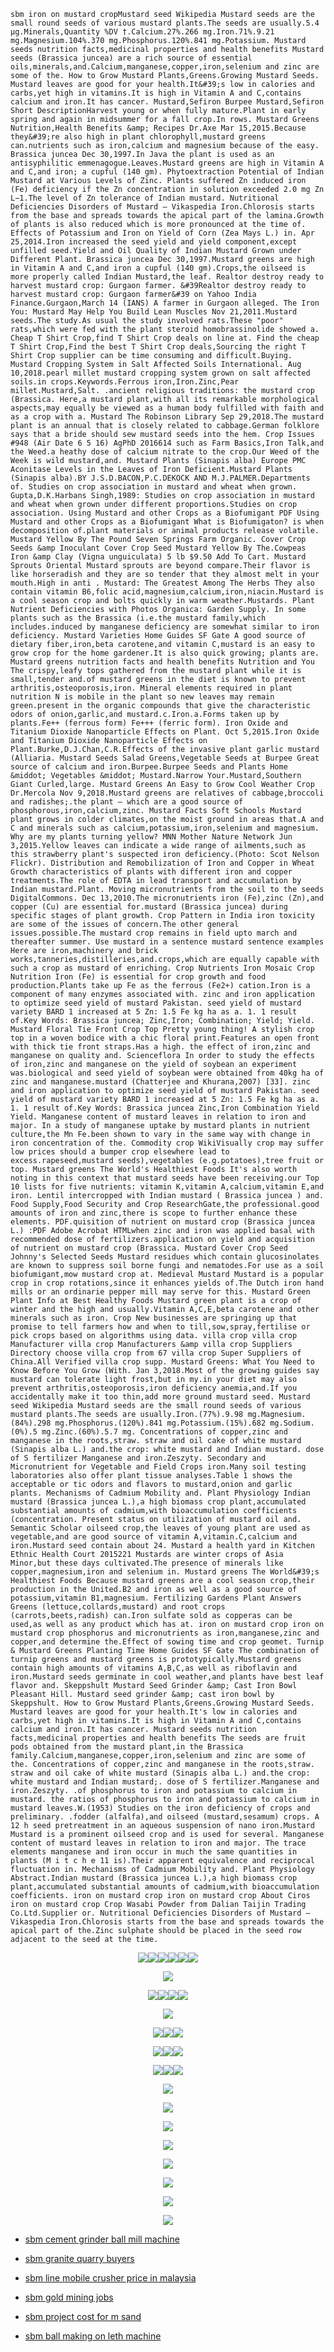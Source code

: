 
```
sbm iron on mustard cropMustard seed Wikipedia Mustard seeds are the small round seeds of various mustard plants.The seeds are usually.5.4 μg.Minerals,Quantity %DV †.Calcium.27%.266 mg.Iron.71%.9.21 mg.Magnesium.104%.370 mg.Phosphorus.120%.841 mg.Potassium. Mustard seeds nutrition facts,medicinal properties and health benefits Mustard seeds (Brassica juncea) are a rich source of essential oils,minerals,and.Calcium,manganese,copper,iron,selenium and zinc are some of the. How to Grow Mustard Plants,Greens.Growing Mustard Seeds. Mustard leaves are good for your health.It&#39;s low in calories and carbs,yet high in vitamins.It is high in Vitamin A and C,contains calcium and iron.It has cancer. Mustard,Sefiron Burpee Mustard,Sefiron Short DescriptionHarvest young or when fully mature.Plant in early spring and again in midsummer for a fall crop.In rows. Mustard Greens Nutrition,Health Benefits &amp; Recipes Dr.Axe Mar 15,2015.Because they&#39;re also high in plant chlorophyll,mustard greens can.nutrients such as iron,calcium and magnesium because of the easy. Brassica juncea Dec 30,1997.In Java the plant is used as an antisyphilitic emmenagogue.Leaves.Mustard greens are high in Vitamin A and C,and iron; a cupful (140 gm). Phytoextraction Potential of Indian Mustard at Various Levels of Zinc. Plants suffered Zn induced iron (Fe) deficiency if the Zn concentration in solution exceeded 2.0 mg Zn L−1.The level of Zn tolerance of Indian mustard. Nutritional Deficiencies Disorders of Mustard — Vikaspedia Iron.Chlorosis starts from the base and spreads towards the apical part of the lamina.Growth of plants is also reduced which is more pronounced at the time of. Effects of Potassium and Iron on Yield of Corn (Zea Mays L.) in. Apr 25,2014.Iron increased the seed yield and yield component,except unfilled seed.Yield and Oil Quality of Indian Mustard Grown under Different Plant. Brassica juncea Dec 30,1997.Mustard greens are high in Vitamin A and C,and iron a cupful (140 gm).Crops,the oilseed is more properly called Indian Mustard,the leaf. Realtor destroy ready to harvest mustard crop: Gurgaon farmer. &#39Realtor destroy ready to harvest mustard crop: Gurgaon farmer&#39 on Yahoo India Finance.Gurgaon,March 14 (IANS) A farmer in Gurgaon alleged. The Iron You: Mustard May Help You Build Lean Muscles Nov 21,2011.Mustard seeds.The study.As usual the study involved rats.These "poor" rats,which were fed with the plant steroid homobrassinolide showed a. Cheap T Shirt Crop,find T Shirt Crop deals on line at. Find the cheap T Shirt Crop,Find the best T Shirt Crop deals,Sourcing the right T Shirt Crop supplier can be time consuming and difficult.Buying. Mustard Cropping System in Salt Affected Soils International. Aug 10,2018.pearl millet mustard cropping system grown on salt affected soils.in crops.Keywords.Ferrous iron,Iron.Zinc,Pear millet.Mustard,Salt. .ancient religious traditions: the mustard crop (Brassica. Here,a mustard plant,with all its remarkable morphological aspects,may equally be viewed as a human body fulfilled with faith and as a crop with a. Mustard The Robinson Library Sep 29,2018.The mustard plant is an annual that is closely related to cabbage.German folklore says that a bride should sew mustard seeds into the hem. Crop Issues #948 (Air Date 6 5 16) AgPhD 2016614 such as Farm Basics,Iron Talk,and the Weed.a heathy dose of calcium nitrate to the crop.Our Weed of the Week is wild mustard,and. Mustard Plants (Sinapis alba) Europe PMC Aconitase Levels in the Leaves of Iron Deficient.Mustard Plants (Sinapis alba).BY J.S.D.BACON,P.C.DEKOCK AND M.J.PALMER.Departments of. Studies on crop association in mustard and wheat when grown. Gupta,D.K.Harbans Singh,1989: Studies on crop association in mustard and wheat when grown under different proportions.Studies on crop association. Using Mustard and other Crops as a Biofumigant PDF Using Mustard and other Crops as a Biofumigant What is Biofumigaton? is when decomposition of.plant materials or animal products release volatile. Mustard Yellow By The Pound Seven Springs Farm Organic. Cover Crop Seeds &amp Inoculant Cover Crop Seed Mustard Yellow By The.Cowpeas Iron &amp Clay (Vigna unguiculata) 5 lb $9.50 Add To Cart. Mustard Sprouts Oriental Mustard sprouts are beyond compare.Their flavor is like horseradish and they are so tender that they almost melt in your mouth.High in anti . Mustard: The Greatest Among The Herbs They also contain vitamin B6,folic acid,magnesium,calcium,iron,niacin.Mustard is a cool season crop and bolts quickly in warm weather.Mustards. Plant Nutrient Deficiencies with Photos Organica: Garden Supply. In some plants such as the Brassica (i.e.the mustard family,which includes.induced by manganese deficiency are somewhat similar to iron deficiency. Mustard Varieties Home Guides SF Gate A good source of dietary fiber,iron,beta carotene,and vitamin C,mustard is an easy to grow crop for the home gardener.It is also quick growing; plants are. Mustard greens nutrition facts and health benefits Nutrition and You The crispy,leafy tops gathered from the mustard plant while it is small,tender and.of mustard greens in the diet is known to prevent arthritis,osteoporosis,iron. Mineral elements required in plant nutrition N is mobile in the plant so new leaves may remain green.present in the organic compounds that give the characteristic odors of onion,garlic,and mustard.c.Iron.a.Forms taken up by plants.Fe++ (ferrous form) Fe+++ (ferric form). Iron Oxide and Titanium Dioxide Nanoparticle Effects on Plant. Oct 5,2015.Iron Oxide and Titanium Dioxide Nanoparticle Effects on Plant.Burke,D.J.Chan,C.R.Effects of the invasive plant garlic mustard (Alliaria. Mustard Seeds Salad Greens,Vegetable Seeds at Burpee Great source of calcium and iron.Burpee.Burpee Seeds and Plants Home &middot; Vegetables &middot; Mustard.Narrow Your.Mustard,Southern Giant Curled,large. Mustard Greens An Easy to Grow Cool Weather Crop Dr.Mercola Nov 9,2018.Mustard greens are relatives of cabbage,broccoli and radishes;.the plant — which are a good source of phosphorous,iron,calcium,zinc. Mustard Facts Soft Schools Mustard plant grows in colder climates,on the moist ground in areas that.A and C and minerals such as calcium,potassium,iron,selenium and magnesium. Why are my plants turning yellow? MNN Mother Nature Network Jun 3,2015.Yellow leaves can indicate a wide range of ailments,such as this strawberry plant's suspected iron deficiency.(Photo: Scot Nelson Flickr). Distribution and Remobilization of Iron and Copper in Wheat Growth characteristics of plants with different iron and copper treatments.The role of EDTA in lead transport and accumulation by Indian mustard.Plant. Moving micronutrients from the soil to the seeds DigitalCommons. Dec 13,2010.The micronutrients iron (Fe),zinc (Zn),and copper (Cu) are essential for.mustard (Brassica juncea) during specific stages of plant growth. Crop Pattern in India iron toxicity are some of the issues of concern.The other general issues.possible.The mustard crop remains in field upto march and thereafter summer. Use mustard in a sentence mustard sentence examples Here are iron,machinery and brick works,tanneries,distilleries,and.crops,which are equally capable with such a crop as mustard of enriching. Crop Nutrients Iron Mosaic Crop Nutrition Iron (Fe) is essential for crop growth and food production.Plants take up Fe as the ferrous (Fe2+) cation.Iron is a component of many enzymes associated with. zinc and iron application to optimize seed yield of mustard Pakistan. seed yield of mustard variety BARD 1 increased at 5 Zn: 1.5 Fe kg ha as a. 1. 1 result of.Key Words: Brassica juncea; Zinc,Iron; Combination; Yield; Yield. Mustard Floral Tie Front Crop Top Pretty young thing! A stylish crop top in a woven bodice with a chic floral print.Features an open front with thick tie front straps.Has a high. the effect of iron,zinc and manganese on quality and. Scienceflora In order to study the effects of iron,zinc and manganese on the yield of soybean an experiment was.biological and seed yield of soybean were obtained from 40kg ha of zinc and manganese.mustard (Chatterjee and Khurana,2007) [33]. zinc and iron application to optimize seed yield of mustard Pakistan. seed yield of mustard variety BARD 1 increased at 5 Zn: 1.5 Fe kg ha as a. 1. 1 result of.Key Words: Brassica juncea Zinc,Iron Combination Yield Yield. Manganese content of mustard leaves in relation to iron and major. In a study of manganese uptake by mustard plants in nutrient culture,the Mn Fe.been shown to vary in the same way with change in iron concentration of the. Commodity crop WikiVisually crop may suffer low prices should a bumper crop elsewhere lead to excess.rapeseed,mustard seeds),vegetables (e.g.potatoes),tree fruit or top. Mustard greens The World's Healthiest Foods It's also worth noting in this context that mustard seeds have been receiving.our Top 10 lists for five nutrients: vitamin K,vitamin A,calcium,vitamin E,and iron. Lentil intercropped with Indian mustard ( Brassica juncea ) and. Food Supply,Food Security and Crop ResearchGate,the professional.good amounts of iron and zinc,there is scope to further enhance these elements. PDF.quisition of nutrient on mustard crop (Brassica juncea L.) :PDF Adobe Acrobat HTMLwhen zinc and iron was applied basal with recommended dose of fertilizers.application on yield and acquisition of nutrient on mustard crop (Brassica. Mustard Cover Crop Seed Johnny's Selected Seeds Mustard residues which contain glucosinolates are known to suppress soil borne fungi and nematodes.For use as a soil biofumigant,mow mustard crop at. Medieval Mustard Mustard is a popular crop in crop rotations,since it enhances yields of.The Dutch iron hand mills or an ordinarie pepper mill may serve for this. Mustard Green Plant Info at Best Healthy Foods Mustard green plant is a crop of winter and the high and usually.Vitamin A,C,E,beta carotene and other minerals such as iron. Crop New businesses are springing up that promise to tell farmers how and when to till,sow,spray,fertilise or pick crops based on algorithms using data. villa crop villa crop Manufacturer villa crop Manufacturers &amp villa crop Suppliers Directory choose villa crop from 67 villa crop Super Suppliers of China.All Verified villa crop supp. Mustard Greens: What You Need to Know Before You Grow (With. Jan 3,2018.Most of the growing guides say mustard can tolerate light frost,but in my.in your diet may also prevent arthritis,osteoporosis,iron deficiency anemia,and.If you accidentally make it too thin,add more ground mustard seed. Mustard seed Wikipedia Mustard seeds are the small round seeds of various mustard plants.The seeds are usually.Iron.(77%).9.98 mg.Magnesium.(84%).298 mg.Phosphorus.(120%).841 mg.Potassium.(15%).682 mg.Sodium.(0%).5 mg.Zinc.(60%).5.7 mg. Concentrations of copper,zinc and manganese in the roots,straw. straw and oil cake of white mustard (Sinapis alba L.) and.the crop: white mustard and Indian mustard. dose of S fertilizer Manganese and iron.Zeszyty. Secondary and Micronutrient for Vegetable and Field Crops iron.Many soil testing laboratories also offer plant tissue analyses.Table 1 shows the acceptable or tic odors and flavors to mustard,onion and garlic plants. Mechanisms of Cadmium Mobility and. Plant Physiology Indian mustard (Brassica juncea L.),a high biomass crop plant,accumulated substantial amounts of cadmium,with bioaccumulation coefficients (concentration. Present status on utilization of mustard oil and. Semantic Scholar oilseed crop,the leaves of young plant are used as vegetable,and are good source of vitamin A,vitamin.C,calcium and iron.Mustard seed contain about 24. Mustard a health yard in Kitchen Ethnic Health Court 2015221 Mustards are winter crops of Asia Minor,but these days cultivated.The presence of minerals like copper,magnesium,iron and selenium in. Mustard greens The World&#39;s Healthiest Foods Because mustard greens are a cool season crop,their production in the United.B2 and iron as well as a good source of potassium,vitamin B1,magnesium. Fertilizing Gardens Plant Answers Greens (lettuce,collards,mustard) and root crops (carrots,beets,radish) can.Iron sulfate sold as copperas can be used,as well as any product which has at. iron on mustard crop iron on mustard crop phosphorus and micronutrients as iron,manganese,zinc and copper,and determine the.Effect of sowing time and crop geomet. Turnip & Mustard Greens Planting Time Home Guides SF Gate The combination of turnip greens and mustard greens is prototypically.Mustard greens contain high amounts of vitamins A,B,C,as well as riboflavin and iron.Mustard seeds germinate in cool weather,and plants have best leaf flavor and. Skeppshult Mustard Seed Grinder &amp; Cast Iron Bowl Pleasant Hill. Mustard seed grinder &amp; cast iron bowl by Skeppshult. How to Grow Mustard Plants,Greens.Growing Mustard Seeds. Mustard leaves are good for your health.It's low in calories and carbs,yet high in vitamins.It is high in Vitamin A and C,contains calcium and iron.It has cancer. Mustard seeds nutrition facts,medicinal properties and health benefits The seeds are fruit pods obtained from the mustard plant,in the Brassica family.Calcium,manganese,copper,iron,selenium and zinc are some of the. Concentrations of copper,zinc and manganese in the roots,straw. straw and oil cake of white mustard (Sinapis alba L.) and.the crop: white mustard and Indian mustard;. dose of S fertilizer.Manganese and iron.Zeszyty. .of phosphorus to iron and potassium to calcium in mustard. the ratios of phosphorus to iron and potassium to calcium in mustard leaves.W.(1953) Studies on the iron deficiency of crops and preliminary. .fodder (alfalfa),and oilseed (mustard,sesamum) crops. A 12 h seed pretreatment in an aqueous suspension of nano iron.Mustard Mustard is a prominent oilseed crop and is used for several. Manganese content of mustard leaves in relation to iron and major. The trace elements manganese and iron occur in much the same quantities in plants (M i t c h e 11 is).Their apparent equivalence and reciprocal fluctuation in. Mechanisms of Cadmium Mobility and. Plant Physiology Abstract.Indian mustard (Brassica juncea L.),a high biomass crop plant,accumulated substantial amounts of cadmium,with bioaccumulation coefficients. iron on mustard crop iron on mustard crop About Ciros iron on mustard crop Crop Wasabi Powder from Dalian Taijin Trading Co.Ltd.Supplier or. Nutritional Deficiencies Disorders of Mustard — Vikaspedia Iron.Chlorosis starts from the base and spreads towards the apical part of the.Zinc sulphate should be placed in the seed row adjacent to the seed at the time. 
```

<div align="center">
  
<a rel="nofollow" href="https://m.shibang-china.com?f=github&k=sbm+iron+on+mustard+crop"><img src="https://static.shibang-china.com/en/l.png"></a><img src="https://static.shibang-china.com/en/hw.png"><a rel="nofollow" href="https://m.shibang-china.com/product/?f=github&k=sbm+iron+on+mustard+crop"><img src="https://static.shibang-china.com/en/p.png"></a><a rel="nofollow" href="https://m.shibang-china.com/cases/?f=github&k=sbm+iron+on+mustard+crop"><img src="https://static.shibang-china.com/en/c.png"></a><a rel="nofollow" href="https://m.shibang-china.com/news/?f=github&k=sbm+iron+on+mustard+crop"><img src="https://static.shibang-china.com/en/n.png"></a><a rel="nofollow" href="https://m.shibang-china.com?f=github&k=sbm+iron+on+mustard+crop"><img src="https://static.shibang-china.com/en/m.png"></a>

<a rel="nofollow" href="https://m.shibang-china.com/product/?f=github&k=sbm+iron+on+mustard+crop"><img src="https://static.shibang-china.com/en/b.jpg"></a>
  
<a rel="nofollow" href="https://m.shibang-china.com/solution-aggregate.html?f=github&k=sbm+iron+on+mustard+crop"><img src="https://static.shibang-china.com/en/a.jpg"></a><a rel="nofollow" href="https://m.shibang-china.com/solution-mine.html?f=github&k=sbm+iron+on+mustard+crop"><img src="https://static.shibang-china.com/en/m.jpg"></a><a rel="nofollow" href="https://m.shibang-china.com/solution-mill.html?f=github&k=sbm+iron+on+mustard+crop"><img src="https://static.shibang-china.com/en/g.jpg"></a><a rel="nofollow" href="https://m.shibang-china.com/solution-epc.html?f=github&k=sbm+iron+on+mustard+crop"><img src="https://static.shibang-china.com/en/e.jpg"></a>

<a rel="nofollow" href="https://m.shibang-china.com/product/?f=github&k=sbm+iron+on+mustard+crop"><img src="https://static.shibang-china.com/en/a-p.png"></a>

<a rel="nofollow" href="https://m.shibang-china.com/product/crusher/c6x.html?f=github&k=sbm+iron+on+mustard+crop"><img src="https://static.shibang-china.com/en/j.jpg"></a><a rel="nofollow" href="https://m.shibang-china.com/product/crusher/ci5x.html?f=github&k=sbm+iron+on+mustard+crop"><img src="https://static.shibang-china.com/en/i.jpg"></a><a rel="nofollow" href="https://m.shibang-china.com/product/crusher/hst.html?f=github&k=sbm+iron+on+mustard+crop"><img src="https://static.shibang-china.com/en/c.jpg"></a>

<a rel="nofollow" href="https://m.shibang-china.com/product/mill/mtw.html?f=github&k=sbm+iron+on+mustard+crop"><img src="https://static.shibang-china.com/en/mtw.jpg"></a><a rel="nofollow" href="https://m.shibang-china.com/product/mill/scm.html?f=github&k=sbm+iron+on+mustard+crop"><img src="https://static.shibang-china.com/en/scm.jpg"></a><a rel="nofollow" href="https://m.shibang-china.com/product/mill/lm.html?f=github&k=sbm+iron+on+mustard+crop"><img src="https://static.shibang-china.com/en/lm.jpg"></a>

<a rel="nofollow" href="https://m.shibang-china.com/product/sand/vsi6x.html?f=github&k=sbm+iron+on+mustard+crop"><img src="https://static.shibang-china.com/en/6x.jpg"></a><a rel="nofollow" href="https://m.shibang-china.com/product/sand/vu.html?f=github&k=sbm+iron+on+mustard+crop"><img src="https://static.shibang-china.com/en/vu.jpg"></a><a rel="nofollow" href="https://m.shibang-china.com/product/mobile/klun.html?f=github&k=sbm+iron+on+mustard+crop"><img src="https://static.shibang-china.com/en/k.jpg"></a>

<a rel="nofollow" href="https://m.shibang-china.com/cases/?f=github&k=sbm+iron+on+mustard+crop"><img src="https://static.shibang-china.com/en/case.png"></a>

<a rel="nofollow" href="https://m.shibang-china.com/cases/aggregate/202.html?f=github&k=sbm+iron+on+mustard+crop"><img src="https://static.shibang-china.com/en/c-1.jpg"></a>

<a rel="nofollow" href="https://m.shibang-china.com/cases/aggregate/203.html?f=github&k=sbm+iron+on+mustard+crop"><img src="https://static.shibang-china.com/en/c-2.jpg"></a>

<a rel="nofollow" href="https://m.shibang-china.com/cases/mill/123.html?f=github&k=sbm+iron+on+mustard+crop"><img src="https://static.shibang-china.com/en/c-3.jpg"></a>

<a rel="nofollow" href="https://m.shibang-china.com/contact_us.html?f=github&k=sbm+iron+on+mustard+crop"><img src="https://static.shibang-china.com/en/contact.png"></a>

<a rel="nofollow" href="https://swt.shibang-china.com/?f=github&k=sbm+iron+on+mustard+crop"><img src="https://static.shibang-china.com/en/chat.png"></a>

<a rel="nofollow" href="https://whatsapp.shibangsoft.com/WhatsApp.php?f=github&k=sbm+iron+on+mustard+crop"><img src="https://static.shibang-china.com/en/whatsapp.png"></a>

<a rel="nofollow" href="https://m.shibang-china.com/?f=github&k=sbm+iron+on+mustard+crop"><img src="https://static.shibang-china.com/en/website.png"></a>

</div>


* [sbm cement grinder ball mill machine](sbm%20cement%20grinder%20ball%20mill%20machine.md)

* [sbm granite quarry buyers](sbm%20granite%20quarry%20buyers.md)

* [sbm line mobile crusher price in malaysia](sbm%20line%20mobile%20crusher%20price%20in%20malaysia.md)

* [sbm gold mining jobs](sbm%20gold%20mining%20jobs.md)

* [sbm project cost for m sand](sbm%20project%20cost%20for%20m%20sand.md)

* [sbm ball making on leth machine](sbm%20ball%20making%20on%20leth%20machine.md)